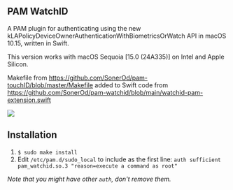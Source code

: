 PAM WatchID
-----------
A PAM plugin for authenticating using the new kLAPolicyDeviceOwnerAuthenticationWithBiometricsOrWatch API in macOS 10.15, written in Swift.

This version works with macOS Sequoia [15.0 (24A335)] on Intel and Apple Silicon.

Makefile from https://github.com/SonerOd/pam-touchID/blob/master/Makefile added to Swift code from https://github.com/SonerOd/pam-watchid/blob/main/watchid-pam-extension.swift

![](demo.gif)

Installation
------------

1. `$ sudo make install`
2. Edit `/etc/pam.d/sudo_local` to include as the first line: `auth sufficient pam_watchid.so.3 "reason=execute a command as root"`

_Note that you might have other `auth`, don't remove them._
